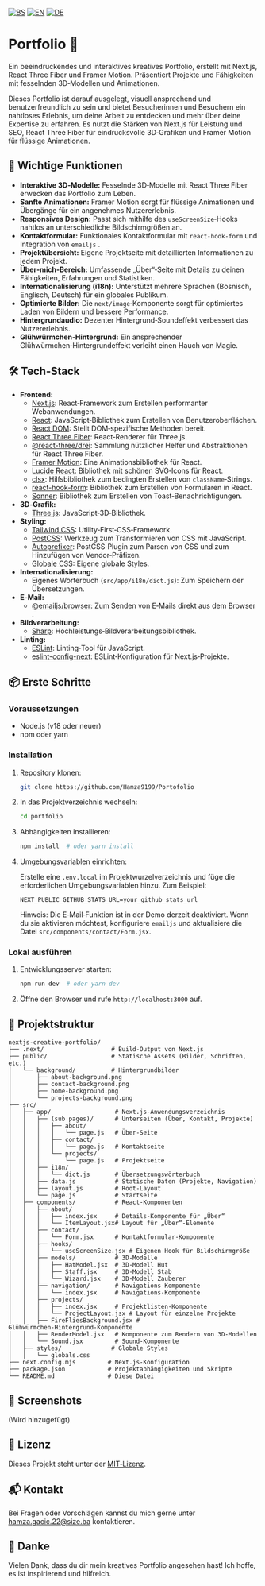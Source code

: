 [![BS](https://img.shields.io/badge/lang-BS-blue)](README.bs.md) [![EN](https://img.shields.io/badge/lang-EN-green)](README.md) [![DE](https://img.shields.io/badge/lang-DE-yellow)](README.de.md)


# Portfolio 🎨

Ein beeindruckendes und interaktives kreatives Portfolio, erstellt mit Next.js, React Three Fiber und Framer Motion. Präsentiert Projekte und Fähigkeiten mit fesselnden 3D‑Modellen und Animationen.

Dieses Portfolio ist darauf ausgelegt, visuell ansprechend und benutzerfreundlich zu sein und bietet Besucherinnen und Besuchern ein nahtloses Erlebnis, um deine Arbeit zu entdecken und mehr über deine Expertise zu erfahren. Es nutzt die Stärken von Next.js für Leistung und SEO, React Three Fiber für eindrucksvolle 3D‑Grafiken und Framer Motion für flüssige Animationen.

## 🚀 Wichtige Funktionen

- **Interaktive 3D‑Modelle:** Fesselnde 3D‑Modelle mit React Three Fiber erwecken das Portfolio zum Leben.
- **Sanfte Animationen:** Framer Motion sorgt für flüssige Animationen und Übergänge für ein angenehmes Nutzererlebnis.
- **Responsives Design:** Passt sich mithilfe des `useScreenSize`‑Hooks nahtlos an unterschiedliche Bildschirmgrößen an.
- **Kontaktformular:** Funktionales Kontaktformular mit `react-hook-form` und Integration von `emailjs` .
- **Projektübersicht:** Eigene Projektseite mit detaillierten Informationen zu jedem Projekt.
- **Über‑mich‑Bereich:** Umfassende „Über“‑Seite mit Details zu deinen Fähigkeiten, Erfahrungen und Statistiken.
- **Internationalisierung (i18n):** Unterstützt mehrere Sprachen (Bosnisch, Englisch, Deutsch) für ein globales Publikum.
- **Optimierte Bilder:** Die `next/image`‑Komponente sorgt für optimiertes Laden von Bildern und bessere Performance.
- **Hintergrundaudio:** Dezenter Hintergrund‑Soundeffekt verbessert das Nutzererlebnis.
- **Glühwürmchen‑Hintergrund:** Ein ansprechender Glühwürmchen‑Hintergrundeffekt verleiht einen Hauch von Magie.

## 🛠️ Tech‑Stack

*   **Frontend:**
    *   [Next.js](https://nextjs.org/): React‑Framework zum Erstellen performanter Webanwendungen.
    *   [React](https://reactjs.org/): JavaScript‑Bibliothek zum Erstellen von Benutzeroberflächen.
    *   [React DOM](https://reactjs.org/docs/react-dom.html): Stellt DOM‑spezifische Methoden bereit.
    *   [React Three Fiber](https://github.com/pmndrs/react-three-fiber): React‑Renderer für Three.js.
    *   [@react-three/drei](https://github.com/pmndrs/drei): Sammlung nützlicher Helfer und Abstraktionen für React Three Fiber.
    *   [Framer Motion](https://www.framer.com/motion/): Eine Animationsbibliothek für React.
    *   [Lucide React](https://lucide.dev/): Bibliothek mit schönen SVG‑Icons für React.
    *   [clsx](https://github.com/lukeed/clsx): Hilfsbibliothek zum bedingten Erstellen von `className`‑Strings.
    *   [react-hook-form](https://www.react-hook-form.com/): Bibliothek zum Erstellen von Formularen in React.
    *   [Sonner](https://sonner.emilkowal.ski/): Bibliothek zum Erstellen von Toast‑Benachrichtigungen.
*   **3D‑Grafik:**
    *   [Three.js](https://threejs.org/): JavaScript‑3D‑Bibliothek.
*   **Styling:**
    *   [Tailwind CSS](https://tailwindcss.com/): Utility‑First‑CSS‑Framework.
    *   [PostCSS](https://postcss.org/): Werkzeug zum Transformieren von CSS mit JavaScript.
    *   [Autoprefixer](https://github.com/postcss/autoprefixer): PostCSS‑Plugin zum Parsen von CSS und zum Hinzufügen von Vendor‑Präfixen.
    *   [Globale CSS](`src/app/globals.css`): Eigene globale Styles.
*   **Internationalisierung:**
    *   Eigenes Wörterbuch (`src/app/i18n/dict.js`): Zum Speichern der Übersetzungen.
*   **E‑Mail:**
    *   [@emailjs/browser](https://www.emailjs.com/): Zum Senden von E‑Mails direkt aus dem Browser .
*   **Bildverarbeitung:**
    *   [Sharp](https://sharp.pixelplumbing.com/): Hochleistungs‑Bildverarbeitungsbibliothek.
*   **Linting:**
    *   [ESLint](https://eslint.org/): Linting‑Tool für JavaScript.
    *   [eslint-config-next](https://nextjs.org/docs/basic-features/eslint): ESLint‑Konfiguration für Next.js‑Projekte.

## 📦 Erste Schritte

### Voraussetzungen

*   Node.js (v18 oder neuer)
*   npm oder yarn

### Installation

1.  Repository klonen:

    ```bash
    git clone https://github.com/Hamza9199/Portofolio
    ```

2.  In das Projektverzeichnis wechseln:

    ```bash
    cd portfolio
    ```

3.  Abhängigkeiten installieren:

    ```bash
    npm install  # oder yarn install
    ```

4.  Umgebungsvariablen einrichten:

    Erstelle eine `.env.local` im Projektwurzelverzeichnis und füge die erforderlichen Umgebungsvariablen hinzu. Zum Beispiel:

    ```
    NEXT_PUBLIC_GITHUB_STATS_URL=your_github_stats_url
    ```

    Hinweis: Die E‑Mail‑Funktion ist in der Demo derzeit deaktiviert. Wenn du sie aktivieren möchtest, konfiguriere `emailjs` und aktualisiere die Datei `src/components/contact/Form.jsx`.

### Lokal ausführen

1.  Entwicklungsserver starten:

    ```bash
    npm run dev  # oder yarn dev
    ```

2.  Öffne den Browser und rufe `http://localhost:3000` auf.

## 📂 Projektstruktur

```
nextjs-creative-portfolio/
├── .next/                   # Build‑Output von Next.js
├── public/                  # Statische Assets (Bilder, Schriften, etc.)
│   └── background/          # Hintergrundbilder
│       ├── about-background.png
│       ├── contact-background.png
│       ├── home-background.png
│       └── projects-background.png
├── src/
│   ├── app/                  # Next.js‑Anwendungsverzeichnis
│   │   ├── (sub pages)/      # Unterseiten (Über, Kontakt, Projekte)
│   │   │   ├── about/
│   │   │   │   └── page.js   # Über‑Seite
│   │   │   ├── contact/
│   │   │   │   └── page.js   # Kontaktseite
│   │   │   └── projects/
│   │   │       └── page.js   # Projektseite
│   │   ├── i18n/
│   │   │   └── dict.js       # Übersetzungswörterbuch
│   │   ├── data.js           # Statische Daten (Projekte, Navigation)
│   │   ├── layout.js         # Root‑Layout
│   │   └── page.js           # Startseite
│   ├── components/           # React‑Komponenten
│   │   ├── about/
│   │   │   ├── index.jsx     # Details‑Komponente für „Über“
│   │   │   └── ItemLayout.jsx# Layout für „Über“‑Elemente
│   │   ├── contact/
│   │   │   └── Form.jsx      # Kontaktformular‑Komponente
│   │   ├── hooks/
│   │   │   └── useScreenSize.jsx # Eigenen Hook für Bildschirmgröße
│   │   ├── models/           # 3D‑Modelle
│   │   │   ├── HatModel.jsx  # 3D‑Modell Hut
│   │   │   ├── Staff.jsx     # 3D‑Modell Stab
│   │   │   └── Wizard.jsx    # 3D‑Modell Zauberer
│   │   ├── navigation/       # Navigations‑Komponente
│   │   │   └── index.jsx     # Navigations‑Komponente
│   │   ├── projects/
│   │   │   ├── index.jsx     # Projektlisten‑Komponente
│   │   │   └── ProjectLayout.jsx # Layout für einzelne Projekte
│   │   ├── FireFliesBackground.jsx # Glühwürmchen‑Hintergrund‑Komponente
│   │   ├── RenderModel.jsx   # Komponente zum Rendern von 3D‑Modellen
│   │   └── Sound.jsx         # Sound‑Komponente
│   ├── styles/              # Globale Styles
│   │   └── globals.css
├── next.config.mjs         # Next.js‑Konfiguration
├── package.json            # Projektabhängigkeiten und Skripte
└── README.md               # Diese Datei
```

## 📸 Screenshots

(Wird hinzugefügt)


## 📝 Lizenz

Dieses Projekt steht unter der [MIT‑Lizenz](LICENSE).

## 📬 Kontakt

Bei Fragen oder Vorschlägen kannst du mich gerne unter [hamza.gacic.22@size.ba](mailto:hamza.gacic.22@size.ba) kontaktieren.

## 💖 Danke

Vielen Dank, dass du dir mein kreatives Portfolio angesehen hast! Ich hoffe, es ist inspirierend und hilfreich.
